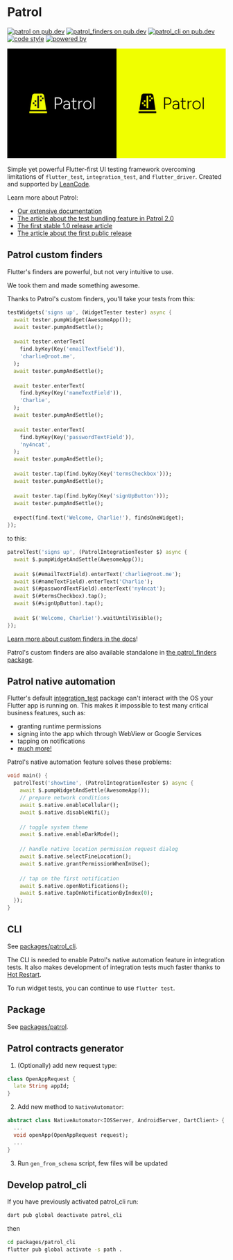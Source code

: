 # Patrol

[![patrol on pub.dev][patrol_badge]][patrol_link]
[![patrol_finders on pub.dev][patrol_finders_badge]][patrol_finders_link]
[![patrol_cli on pub.dev][patrol_cli_badge]][patrol_cli_link]
[![code style][leancode_lint_badge]][leancode_lint_link]
[![powered by][docs_page_badge]][docs_page_link]

![Patrol promotial graphics][promo_graphics]

Simple yet powerful Flutter-first UI testing framework overcoming limitations of
`flutter_test`, `integration_test`, and `flutter_driver`. Created and supported
by [LeanCode](https://leancode.co).

Learn more about Patrol:

- [Our extensive documentation][docs]
- [The article about the test bundling feature in Patrol 2.0][article_2x]
- [The first stable 1.0 release article][article_1x]
- [The article about the first public release][article_0x]

## Patrol custom finders

Flutter's finders are powerful, but not very intuitive to use.

We took them and made something awesome.

Thanks to Patrol's custom finders, you'll take your tests from this:

```dart
testWidgets('signs up', (WidgetTester tester) async {
  await tester.pumpWidget(AwesomeApp());
  await tester.pumpAndSettle();

  await tester.enterText(
    find.byKey(Key('emailTextField')),
    'charlie@root.me',
  );
  await tester.pumpAndSettle();

  await tester.enterText(
    find.byKey(Key('nameTextField')),
    'Charlie',
  );
  await tester.pumpAndSettle();

  await tester.enterText(
    find.byKey(Key('passwordTextField')),
    'ny4ncat',
  );
  await tester.pumpAndSettle();

  await tester.tap(find.byKey(Key('termsCheckbox')));
  await tester.pumpAndSettle();

  await tester.tap(find.byKey(Key('signUpButton')));
  await tester.pumpAndSettle();

  expect(find.text('Welcome, Charlie!'), findsOneWidget);
});
```

to this:

```dart
patrolTest('signs up', (PatrolIntegrationTester $) async {
  await $.pumpWidgetAndSettle(AwesomeApp());

  await $(#emailTextField).enterText('charlie@root.me');
  await $(#nameTextField).enterText('Charlie');
  await $(#passwordTextField).enterText('ny4ncat');
  await $(#termsCheckbox).tap();
  await $(#signUpButton).tap();

  await $('Welcome, Charlie!').waitUntilVisible();
});
```

[Learn more about custom finders in the docs][docs_finders]!

Patrol's custom finders are also available standalone in [the patrol_finders
package][patrol_finders_link].

## Patrol native automation

Flutter's default [integration_test] package can't interact with the OS your
Flutter app is running on. This makes it impossible to test many critical
business features, such as:

- granting runtime permissions
- signing into the app which through WebView or Google Services
- tapping on notifications
- [much more!](https://patrol.leancode.co/native/feature-parity)

Patrol's native automation feature solves these problems:

```dart
void main() {
  patrolTest('showtime', (PatrolIntegrationTester $) async {
    await $.pumpWidgetAndSettle(AwesomeApp());
    // prepare network conditions
    await $.native.enableCellular();
    await $.native.disableWifi();

    // toggle system theme
    await $.native.enableDarkMode();

    // handle native location permission request dialog
    await $.native.selectFineLocation();
    await $.native.grantPermissionWhenInUse();

    // tap on the first notification
    await $.native.openNotifications();
    await $.native.tapOnNotificationByIndex(0);
  });
}

```

## CLI

See [packages/patrol_cli][github_patrol_cli].

The CLI is needed to enable Patrol's native automation feature in integration
tests. It also makes development of integration tests much faster thanks to [Hot
Restart].

To run widget tests, you can continue to use `flutter test`.

## Package

See [packages/patrol][github_patrol].

## Patrol contracts generator

1. (Optionally) add new request type:

```dart
class OpenAppRequest {
  late String appId;
}
```

2. Add new method to `NativeAutomator`:

```dart
abstract class NativeAutomator<IOSServer, AndroidServer, DartClient> {
  ...
  void openApp(OpenAppRequest request);
  ...
}
```

3. Run `gen_from_schema` script, few files will be updated

## Develop patrol_cli

If you have previously activated patrol_cli run:

```bash
dart pub global deactivate patrol_cli
```

then

```bash
cd packages/patrol_cli
flutter pub global activate -s path .
```

[patrol_badge]: https://img.shields.io/pub/v/patrol?label=patrol
[patrol_finders_badge]: https://img.shields.io/pub/v/patrol_finders?label=patrol_finders
[patrol_cli_badge]: https://img.shields.io/pub/v/patrol_cli?label=patrol_cli
[leancode_lint_badge]: https://img.shields.io/badge/code%20style-leancode__lint-black
[docs_page_badge]: https://img.shields.io/badge/documentation-docs.page-34C4AC.svg?style
[patrol_link]: https://pub.dev/packages/patrol
[patrol_finders_link]: https://pub.dev/packages/patrol_finders
[patrol_cli_link]: https://pub.dev/packages/patrol_cli
[leancode_lint_link]: https://pub.dev/packages/leancode_lint
[docs_page_link]: https://docs.page
[github_patrol]: https://github.com/leancodepl/patrol/tree/master/packages/patrol
[github_patrol_finders]: https://github.com/leancodepl/patrol/tree/master/packages/patrol_finders
[github_patrol_cli]: https://github.com/leancodepl/patrol/tree/master/packages/patrol_cli
[docs]: https://patrol.leancode.co
[docs_finders]: https://patrol.leancode.co/finders/overview
[promo_graphics]: docs/assets/promo.png
[article_0x]: https://leancode.co/blog/patrol-flutter-first-ui-testing-framework
[article_1x]: https://leancode.co/blog/patrol-1-0-powerful-flutter-ui-testing-framework
[article_2x]: https://leancode.co/blog/patrol-2-0-improved-flutter-ui-testing
[integration_test]: https://github.com/flutter/flutter/tree/master/packages/integration_test
[hot restart]: https://patrol.leancode.co/cli-commands/develop
